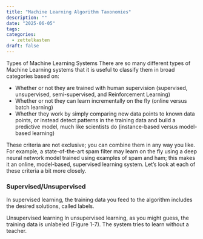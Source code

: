 ```yaml
---
title: "Machine Learning Algorithm Taxonomies"
description: ""
date: "2025-06-05"
tags: 
categories:
  - zettelkasten
draft: false
---
```


Types of Machine Learning Systems There are so many different types of Machine
Learning systems that it is useful to classify them in broad categories based
on: 

- Whether or not they are trained with human supervision (supervised,
unsupervised, semi-supervised, and Reinforcement Learning) 
- Whether or not they can learn incrementally on the fly (online versus batch
learning) 
- Whether they work by simply comparing new data points to known data points, or
instead detect patterns in the training data and build a predictive model, much
like scientists do (instance-based versus model-based learning) 

These criteria are not exclusive; you can combine them in any way you like. For
example, a state-of-the-art spam filter may learn on the fly using a deep neural
network model trained using examples of spam and ham; this makes it an online,
model-based, supervised learning system. Let’s look at each of these criteria a
bit more closely.

### Supervised/Unsupervised

In supervised learning, the training data you feed to the algorithm includes the
desired solutions, called labels. 

Unsupervised learning In unsupervised learning, as you might guess, the training
data is unlabeled (Figure 1-7). The system tries to learn without a teacher.